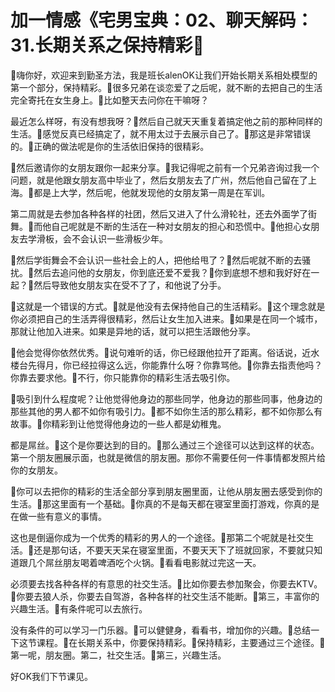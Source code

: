# 加一情感《宅男宝典：02、聊天解码：31.长期关系之保持精彩

🎼嗨你好，欢迎来到勤圣方法，我是班长alenOK让我们开始长期关系相处模型的第一个部分，保持精彩。🎼很多兄弟在谈恋爱了之后呢，就不断的去把自己的生活完全寄托在女生身上。🎼比如整天去问你在干嘛呀？

最近怎么样呀，有没有想我呀？🎼然后自己就天天重复着搞定他之前的那种同样的生活。🎼感觉反真已经搞定了，就不用太过于去展示自己了。🎼那这是非常错误的。🎼正确的做法呢是你的生活依旧保持的很精彩。

🎼然后邀请你的女朋友跟你一起来分享。🎼我记得呢之前有一个兄弟咨询过我一个问题，就是他跟女朋友高中毕业了，然后女朋友去了广州，然后他自己留在了上海。🎼都是上大学，然后呢，他就发现他的女朋友第一周是在军训。

第二周就是去参加各种各样的社团，然后又进入了什么滑轮社，还去外面学了街舞。🎼而他自己呢就是不断的生活在一种对女朋友的担心和恐慌中。🎼他担心女朋友去学滑板，会不会认识一些滑板少年。

🎼然后学街舞会不会认识一些社会上的人，把他给甩了？🎼然后呢就不断的去骚扰。🎼然后去追问他的女朋友，你到底还爱不爱我？🎼你到底想不想和我好好在一起？🎼然后导致他女朋友实在受不了了，和他说了分手。

🎼这就是一个错误的方式。🎼就是他没有去保持他自己的生活精彩。🎼这个理念就是你必须把自己的生活弄得很精彩，然后让女生加入进来。🎼如果是在同一个城市，那就让他加入进来。如果是异地的话，就可以把生活跟他分享。

🎼他会觉得你依然优秀。🎼说句难听的话，你已经跟他拉开了距离。俗话说，近水楼台先得月，你已经拉得这么远，你能靠什么呀？你靠骂他。🎼你靠去指责他吗？你靠去要求他。🎼不行，你只能靠你的精彩生活去吸引你。

🎼吸引到什么程度呢？让他觉得他身边的那些同学，他身边的那些同事，他身边的那些其他的男人都不如你有吸引力。🎼都不如你生活的那么精彩，都不如你那么有故事。🎼你精彩到让他觉得他身边的一些人都是幼稚鬼。

都是屌丝。🎼这个是你要达到的目的。🎼那么通过三个途径可以达到这样的状态。第一个朋友圈展示面，也就是微信的朋友圈。那你不需要任何一件事情都发照片给你的女朋友。

🎼你可以去把你的精彩的生活全部分享到朋友圈里面，让他从朋友圈去感受到你的生活。🎼那这里面有一个基础。🎼你真的不是每天都在寝室里面打游戏，你真的是在做一些有意义的事情。

这也是倒逼你成为一个优秀的精彩的男人的一个途径。🎼那第二个呢就是社交生活。🎼还是那句话，不要天天呆在寝室里面，不要天天下了班就回家，不要就只知道跟几个屌丝朋友喝着啤酒吃个火锅。🎼看看电影就过完这一天。

必须要去找各种各样的有意思的社交生活。🎼比如你要去参加聚会，你要去KTV。🎼你要去狼人杀，你要去自驾游，各种各样的社交生活不能断。🎼第三，丰富你的兴趣生活。🎼有条件呢可以去旅行。

没有条件的可以学习一门乐器。🎼可以健健身，看看书，增加你的兴趣。🎼总结一下这节课程。🎼在长期关系中，你要保持精彩。🎼保持精彩，主要通过三个途径。🎼第一呢，朋友圈。第二，社交生活。🎼第三，兴趣生活。

好OK我们下节课见。
